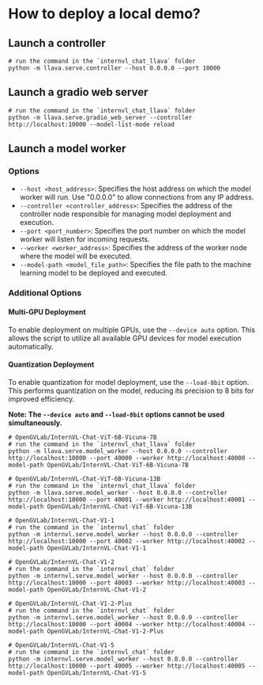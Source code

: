 # How to deploy a local demo?

## Launch a controller

```shell
# run the command in the `internvl_chat_llava` folder
python -m llava.serve.controller --host 0.0.0.0 --port 10000
```

## Launch a gradio web server

```shell
# run the command in the `internvl_chat_llava` folder
python -m llava.serve.gradio_web_server --controller http://localhost:10000 --model-list-mode reload
```

## Launch a model worker

### Options

- `--host <host_address>`: Specifies the host address on which the model worker will run. Use "0.0.0.0" to allow connections from any IP address.
- `--controller <controller_address>`: Specifies the address of the controller node responsible for managing model deployment and execution.
- `--port <port_number>`: Specifies the port number on which the model worker will listen for incoming requests.
- `--worker <worker_address>`: Specifies the address of the worker node where the model will be executed.
- `--model-path <model_file_path>`: Specifies the file path to the machine learning model to be deployed and executed.

### Additional Options

#### Multi-GPU Deployment

To enable deployment on multiple GPUs, use the `--device auto` option. This allows the script to utilize all available GPU devices for model execution automatically.

#### Quantization Deployment

To enable quantization for model deployment, use the `--load-8bit` option. This performs quantization on the model, reducing its precision to 8 bits for improved efficiency.

__Note: The `--device auto` and `--load-8bit` options cannot be used simultaneously.__

```shell
# OpenGVLab/InternVL-Chat-ViT-6B-Vicuna-7B
# run the command in the `internvl_chat_llava` folder
python -m llava.serve.model_worker --host 0.0.0.0 --controller http://localhost:10000 --port 40000 --worker http://localhost:40000 --model-path OpenGVLab/InternVL-Chat-ViT-6B-Vicuna-7B

# OpenGVLab/InternVL-Chat-ViT-6B-Vicuna-13B
# run the command in the `internvl_chat_llava` folder
python -m llava.serve.model_worker --host 0.0.0.0 --controller http://localhost:10000 --port 40001 --worker http://localhost:40001 --model-path OpenGVLab/InternVL-Chat-ViT-6B-Vicuna-13B

# OpenGVLab/InternVL-Chat-V1-1
# run the command in the `internvl_chat` folder
python -m internvl.serve.model_worker --host 0.0.0.0 --controller http://localhost:10000 --port 40002 --worker http://localhost:40002 --model-path OpenGVLab/InternVL-Chat-V1-1

# OpenGVLab/InternVL-Chat-V1-2
# run the command in the `internvl_chat` folder
python -m internvl.serve.model_worker --host 0.0.0.0 --controller http://localhost:10000 --port 40003 --worker http://localhost:40003 --model-path OpenGVLab/InternVL-Chat-V1-2

# OpenGVLab/InternVL-Chat-V1-2-Plus
# run the command in the `internvl_chat` folder
python -m internvl.serve.model_worker --host 0.0.0.0 --controller http://localhost:10000 --port 40004 --worker http://localhost:40004 --model-path OpenGVLab/InternVL-Chat-V1-2-Plus

# OpenGVLab/InternVL-Chat-V1-5
# run the command in the `internvl_chat` folder
python -m internvl.serve.model_worker --host 0.0.0.0 --controller http://localhost:10000 --port 40005 --worker http://localhost:40005 --model-path OpenGVLab/InternVL-Chat-V1-5
```
